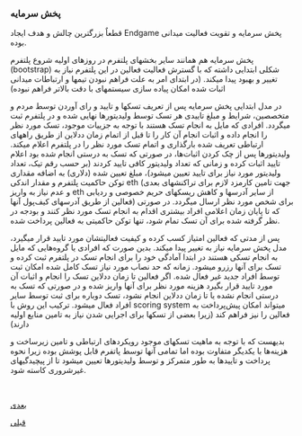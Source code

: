 ###  پخش سرمایه

قطعاٌ بزرگترین چالش و هدف ایجاد Endgame پخش سرمایه و تقویت فعالیت میدانی بوده.

پخش سرمایه هم همانند سایر بخشهای پلتفرم در روزهای اولیه شروع پلتفرم (bootstrap) شکلی ابتدایی داشته که با گسترش فعالیت فعالین در این پلتفرم نیاز به تغییر و بهبود پیدا میکند. (در ابتدای امر به علت فراهم نبودن تیمها و ارتباطات میدانی اثبات شده امکان پیاده سازی سیستمهای با دقت بالاتر فراهم نبوده)

در مدل ابتدایی پخش سرمایه پس از تعریف تسکها و تایید و رای آوردن توسط مردم و متخصصین، شرایط و مبلغ تاییدی هر تسک توسط ولیدیتورها نهایی شده و در پلتفرم ثبت میگردد. افرادی که مایل به انجام تسک هستند با توجه به جزییات موجود، تسک مورد نظر را انجام داده و اثبات انجام آن کار را تا قبل از اتمام زمان ددلاین از طریق راههای ارتباطی تعریف شده بارگذاری و اتمام تسک مورد نظر را در پلتفرم اعلام میکند. ولیدیتورها پس از چک کردن اثبات‌ها، در صورتی که تسک به درستی انجام شده بود اعلام تایید اثبات کرده و زمانی که تعداد ولیدیتور کافی تایید کردند (بر حسب رقم تیک، تعداد ولیدیتور مورد نیاز برای تایید تعیین میشود)، مبلغ تعیین شده (دلاری) به اضافه مقداری توکن حاکمیت پلتفرم و مقدار اندکی eth (جهت تامین کارمزد لازم برای تراکنشهای بعدی و عدم نیاز به واریز eth از سایر آدرسها و کاهش ریسکهای حریم خصوصی و ردیابی فعالین از طریق آدرسهای کیف‌پول آنها) برای شخص مورد نظر ارسال میگردد.  در صورتی که تا پایان زمان اعلامی افراد بیشتری اقدام به انجام تسک مورد نظر کنند و بودجه در نظر گرفته شده برای آن تسک تمام شود، تنها توکن حاکمیتی به فعالین پرداخت شده.

پس از مدتی که فعالین امتیاز کسب کرده و کیفیت فعالیتشان مورد تایید قرار میگیرد، مدل پخش سرمایه نیاز به تغییر پیدا میکند. بدین صورت که افرادی یا گروه‌هایی که مایل به انجام تسکی هستند در ابتدا آمادگی خود را برای انجام تسک در پلتفرم ثبت کرده و تسک برای آنها رزرو میشود. زمانه که حد نصاب مورد نیاز تسک کامل شده امکان ثبت توسط افراد جدید غیر فعال شده. اگر فعالین تا زمان ددلاین تسک را انجام و اثبات آن مورد تایید قرار بگیرد هزینه مورد نظر برای آنها واریز شده و در صورتی که تسک به درستی انجام نشده یا تا زمان ددلاین انجام نشود، تسک دوباره برای ثبت توسط سایر افراد فعال میشود. ترکیب این روش با scoring system  میتواند امکان پیش‌پرداخت به فعالین را نیز فراهم کند (زیرا بعضی از تسکها برای اجرایی شدن نیاز به تامین منابع اولیه دارند)

بدیهست که با توجه به ماهیت تسکهای موجود رویکردهای ارتباطی و تامین زیرساخت و هزینه‌ها با یکدیگر متفاوت بوده اما تمامی آنها توسط پاتفرم قابل پوشش بوده زیرا نحوه پرداخت و تاییدها به طور متمرکز و توسط ولیدیتورها تعیین میشود تا از پیچیدگیهای غیرشروری کاسته شود.



<br>

[ بعدی](/content/management.md)
<br>

[ قبلی](/content/activist.md)

